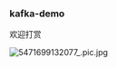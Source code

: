 ### kafka-demo
 
欢迎打赏

![5471699132077_.pic.jpg](..%2F..%2F..%2FLibrary%2FContainers%2Fcom.tencent.xinWeChat%2FData%2FLibrary%2FApplication%20Support%2Fcom.tencent.xinWeChat%2F2.0b4.0.9%2Fd7b04f2a55c826579c19f0fedc060281%2FMessage%2FMessageTemp%2F285d0c40796cee9d690035cc751cd560%2FImage%2F5471699132077_.pic.jpg)